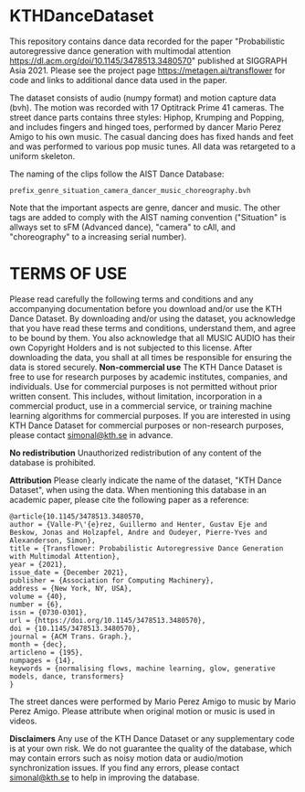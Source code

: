 # KTHDanceDataset

This repository contains dance data recorded for the paper "Probabilistic autoregressive dance generation with multimodal attention https://dl.acm.org/doi/10.1145/3478513.3480570" published at SIGGRAPH Asia 2021. Please see the project page https://metagen.ai/transflower for code and links to additional dance data used in the paper.

The dataset consists of audio (numpy format) and motion capture data (bvh). The motion was recorded with 17 Optitrack Prime 41 cameras. The street dance parts contains three styles: Hiphop, Krumping and Popping, and includes fingers and hinged toes, performed by dancer Mario Perez Amigo to his own music. The casual dancing does has fixed hands and feet and was performed to various pop music tunes. All data was retargeted to a uniform skeleton. 

The naming of the clips follow the AIST Dance Database:

```
prefix_genre_situation_camera_dancer_music_choreography.bvh
```

Note that the important aspects are genre, dancer and music. The other tags are added to comply with the AIST naming convention ("Situation" is allways set to sFM (Advanced dance), "camera" to cAll, and "choreography" to a increasing serial number).

# TERMS OF USE

Please read carefully the following terms and conditions and any accompanying documentation before you download and/or use the KTH Dance Dataset. By downloading and/or using the dataset, you acknowledge that you have read these terms and conditions, understand them, and agree to be bound by them. You also acknowledge that all MUSIC AUDIO has their own Copyright Holders and is not subjected to this license. After downloading the data, you shall at all times be responsible for ensuring the data is stored securely.
**Non-commercial use**
The KTH Dance Dataset is free to use for research purposes by academic institutes, companies, and individuals. Use for commercial purposes is not permitted without prior written consent. This includes, without limitation, incorporation in a commercial product, use in a commercial service, or training machine learning algorithms for commercial purposes. If you are interested in using KTH Dance Dataset for commercial purposes or non-research purposes, please contact simonal@kth.se in advance.

**No redistribution**
Unauthorized redistribution of any content of the database is prohibited.

**Attribution**
Please clearly indicate the name of the dataset, "KTH Dance Dataset", when using the data. When mentioning this database in an academic paper, please cite the following paper as a reference:

```
@article{10.1145/3478513.3480570,
author = {Valle-P\'{e}rez, Guillermo and Henter, Gustav Eje and Beskow, Jonas and Holzapfel, Andre and Oudeyer, Pierre-Yves and Alexanderson, Simon},
title = {Transflower: Probabilistic Autoregressive Dance Generation with Multimodal Attention},
year = {2021},
issue_date = {December 2021},
publisher = {Association for Computing Machinery},
address = {New York, NY, USA},
volume = {40},
number = {6},
issn = {0730-0301},
url = {https://doi.org/10.1145/3478513.3480570},
doi = {10.1145/3478513.3480570},
journal = {ACM Trans. Graph.},
month = {dec},
articleno = {195},
numpages = {14},
keywords = {normalising flows, machine learning, glow, generative models, dance, transformers}
}
```
The street dances were performed by Mario Perez Amigo to music by Mario Perez Amigo. Please attribute when original motion or music is used in videos.

**Disclaimers**
Any use of the KTH Dance Dataset or any supplementary code is at your own risk. We do not guarantee the quality of the database, which may contain errors such as noisy motion data or audio/motion synchronization issues. If you find any errors, please contact simonal@kth.se to help in improving the database.

